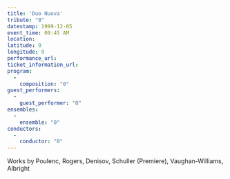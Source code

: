```yaml
---
title: 'Duo Nuova'
tribute: "0"
datestamp: 1999-12-05
event_time: 09:45 AM
location: 
latitude: 0
longitude: 0
performance_url: 
ticket_information_url: 
program: 
  -
    composition: "0"
guest_performers: 
  -
    guest_performer: "0"
ensembles: 
  -
    ensemble: "0"
conductors: 
  -
    conductor: "0"
---
```

Works by Poulenc, Rogers, Denisov, Schuller (Premiere), Vaughan-Williams, Albright